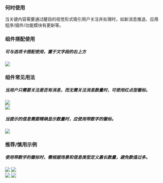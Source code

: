 

### 何时使用

当关键内容需要通过醒目的视觉形式吸引用户关注并处理时，如新消息推送、应用程序/插件/功能模块有更新等。

### 组件搭配使用

##### 可与选项卡搭配使用，置于文字段的右上方

<img src="https://oteam-tdesign-1258344706.cos.ap-guangzhou.myqcloud.com/site/design/%E5%BE%BD%201.png"/>


### 组件常见用法
##### 当用户只需要关注是否有消息，而无需关注消息数量时，可使用红点型徽标。

<div class="legend">
  <div class="item">
    <img src="https://oteam-tdesign-1258344706.cos.ap-guangzhou.myqcloud.com/site/design/%E5%BE%BD2.png"/>
  </div>

  <div class="item">
    <img src="https://oteam-tdesign-1258344706.cos.ap-guangzhou.myqcloud.com/site/design/%E5%BE%BD3.png"/>
  </div>
</div>

##### 当提示的信息需要精确显示数量时，应使用带数字的徽标。

<img src="https://oteam-tdesign-1258344706.cos.ap-guangzhou.myqcloud.com/site/design/%E5%BE%BD4.png"/>

### 推荐/慎用示例
##### 使用带数字的徽标时，需根据场景和信息类型定义最长数量，避免数值过多。

<div class="legend">
  <div class="item">
    <img src="https://oteam-tdesign-1258344706.cos.ap-guangzhou.myqcloud.com/site/design/%E5%BE%BD%E7%AB%A0%205.png"/>
    <img class="tag" src="https://oteam-tdesign-1258344706.cos.ap-guangzhou.myqcloud.com/site/doc/good.png" />
  </div>

  <div class="item">
    <img src="https://oteam-tdesign-1258344706.cos.ap-guangzhou.myqcloud.com/site/design/%E5%BE%BD%E7%AB%A0%206.png"/>
    <img class="tag" src="https://oteam-tdesign-1258344706.cos.ap-guangzhou.myqcloud.com/site/doc/bad.png" />
  </div>
</div>

